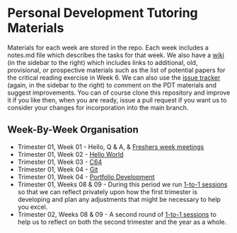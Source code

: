 # Personal Development Tutoring Materials

Materials for each week are stored in the repo. Each week includes a notes.md file which describes the tasks for that week. We also have a [wiki](https://github.com/siwells/pdt_materials/wiki) (in the sidebar to the right) which includes links to additional, old, provisional, or prospective materials such as the list of potential papers for the critical reading exercise in Week 6. We can also use the [issue tracker](https://github.com/siwells/pdt_materials/issues) (again, in the sidebar to the right) to comment on the PDT materials and suggest improvements. You can of course clone this repository and improve it if you like then, when you are ready, issue a pull request if you want us to consider your changes for incorporation into the main branch.

## Week-By-Week Organisation
+ Trimester 01, Week 01 - Hello, Q & A, & [Freshers week meetings](/meetings/)
+ Trimester 01, Week 02 - [Hello World](https://github.com/siwells/pdt_materials/tree/master/project.euler)
+ Trimester 01, Week 03 - [C64](https://github.com/siwells/pdt_materials/tree/master/c64)
+ Trimester 01, Week 04 - [Git](https://github.com/siwells/pdt_materials/tree/master/git.workshop)
+ Trimester 01, Week 04 - [Portfolio Development](https://github.com/siwells/pdt_materials/tree/master/web)
+ Trimester 01, Weeks 08 & 09 - During this period we run [1-to-1 sessions](https://github.com/siwells/pdt_materials/tree/master/reflection) so that we can reflect privately upon how the first trimester is developing and plan any adjustments that might be necessary to help you excel.
+ Trimester 02, Weeks 08 & 09 - A second round of [1-to-1 sessions](https://github.com/siwells/pdt_materials/tree/master/reflection) to help us to reflect on both the second trimester and the year as a whole.
